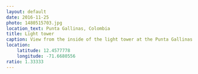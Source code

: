 ```yaml
---
layout: default
date: 2016-11-25
photo: 1480515703.jpg
location_text: Punta Gallinas, Colombia
title: Light tower
caption: View from the inside of the light tower at the Punta Gallinas. It is just a metallic structure! Nothing really fancy haha :p
location:
    latitude: 12.4577778
    longitude: -71.6680556
ratio: 1.33333
---
```


